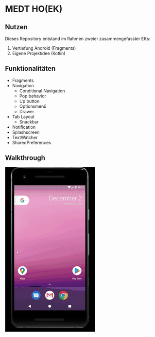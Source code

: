 # MEDT HO(EK)
## Nutzen
Dieses Repository entstand im Rahmen zweier zusammengefasster EKs:<br>
1. Vertiefung Android (Fragments)
2. Eigene Projektidee (Kotlin)
## Funktionalitäten
- Fragments
- Navigation
  - Conditional Navigation
  - Pop behavior
  - Up button
  - Optionsmenü
  - Drawer
- Tab Layout
  - Snackbar
- Notification
- Splashscreen
- TextWatcher
- SharedPreferences
## Walkthrough
![App Walkthrough](app_walkthrough.gif)

